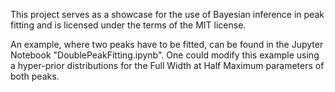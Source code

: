 This project serves as a showcase for the use of Bayesian inference in peak fitting and is licensed under the terms of the MIT license.

An example, where two peaks have to be fitted, can be found in the Jupyter Notebook "DoublePeakFitting.ipynb".
One could modify this example using a hyper-prior distributions for the Full Width at Half Maximum parameters of both peaks.